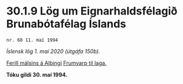 # 30.1.9 Lög um Eignarhaldsfélagið Brunabótafélag Íslands

`nr. 68 11. maí 1994`

_Íslensk lög 1. maí 2020 (útgáfa 150b)._

[Ferill málsins á Alþingi](https://www.althingi.is/thingstorf/thingmalalistar-eftir-thingum/ferill/?ltg=117&mnr=578)
[Frumvarp til laga.](https://www.althingi.is/altext/117/s/0897.html)

**Tóku gildi 30. maí 1994.**


